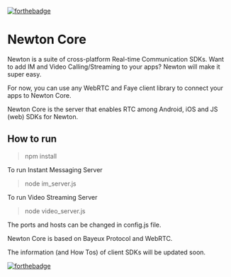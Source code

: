 [![forthebadge](https://forthebadge.com/images/badges/uses-js.svg)](https://forthebadge.com)


# Newton Core

Newton is a suite of cross-platform Real-time Communication SDKs.
Want to add IM and Video Calling/Streaming to your apps? Newton will make it super easy.

For now, you can use any WebRTC and Faye client library to connect your apps to Newton Core.

Newton Core is the server that enables RTC among Android, iOS and JS (web) SDKs for Newton.

## How to run
> npm install

To run Instant Messaging Server
> node im_server.js

To run Video Streaming Server
> node video_server.js

The ports and hosts can be changed in config.js file.

Newton Core is based on Bayeux Protocol and WebRTC.

The information (and How Tos) of client SDKs will be updated soon.


[![forthebadge](https://forthebadge.com/images/badges/powered-by-responsibility.svg)](https://forthebadge.com)